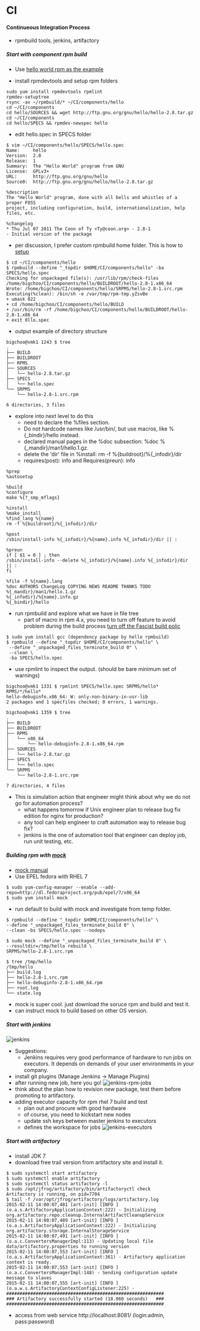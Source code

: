 # CI
#### Continueous Integration Process
* rpmbuild tools, jenkins, artifactory

##### Start with component rpm build
* Use [hello world rpm as the example](https://fedoraproject.org/wiki/How_to_create_a_GNU_Hello_RPM_package)

* install rpmdevtools and setup rpm folders
```
sudo yum install rpmdevtools rpmlint
rpmdev-setuptree
rsync -av ~/rpmbuild/* ~/CI/components/hello
cd ~/CI/components
cd hello/SOURCES && wget http://ftp.gnu.org/gnu/hello/hello-2.8.tar.gz
cd ~/CI/components
cd hello/SPECS && rpmdev-newspec hello
```
* edit hello.spec in SPECS folder
```
$ vim ~/CI/components/hello/SPECS/hello.spec
Name:     hello
Version:  2.8
Release:  1
Summary:  The "Hello World" program from GNU
License:  GPLv3+
URL:      http://ftp.gnu.org/gnu/hello    
Source0:  http://ftp.gnu.org/gnu/hello/hello-2.8.tar.gz

%description
The "Hello World" program, done with all bells and whistles of a proper FOSS 
project, including configuration, build, internationalization, help files, etc.

%changelog
* Thu Jul 07 2011 The Coon of Ty <Ty@coon.org> - 2.8-1
- Initial version of the package
```
* per discussion, I prefer custom rpmbuild home folder. This is how to [setup](http://stackoverflow.com/questions/416983/why-is-topdir-set-to-its-default-value-when-rpmbuild-called-from-tcl)
```
$ cd ~/CI/components/hello
$ rpmbuild --define "_topdir $HOME/CI/components/hello" -ba SPECS/hello.spec
Checking for unpackaged file(s): /usr/lib/rpm/check-files /home/bigchoo/CI/components/hello/BUILDROOT/hello-2.8-1.x86_64
Wrote: /home/bigchoo/CI/components/hello/SRPMS/hello-2.8-1.src.rpm
Executing(%clean): /bin/sh -e /var/tmp/rpm-tmp.yZsvBe
+ umask 022
+ cd /home/bigchoo/CI/components/hello/BUILD
+ /usr/bin/rm -rf /home/bigchoo/CI/components/hello/BUILDROOT/hello-2.8-1.x86_64
+ exit 0llo.spec
```
* output example of directory structure
```
bigchoo@vmk1 1243 $ tree
.
├── BUILD
├── BUILDROOT
├── RPMS
├── SOURCES
│   └── hello-2.8.tar.gz
├── SPECS
│   └── hello.spec
└── SRPMS
    └── hello-2.8-1.src.rpm

6 directories, 3 files
```
* explore into next level to do this
  - need to declare  the %files section. 
  - Do not hardcode names like /usr/bin/, but use macros, like %{_bindir}/hello instead. 
  - declared manual pages in the %doc subsection: %doc %{_mandir}/man1/hello.1.gz.
  - delete the 'dir' file in %install: rm -f %{buildroot}/%{_infodir}/dir
  - requires(post): info and Requires(preun): info

```
%prep
%autosetup

%build
%configure
make %{?_smp_mflags}

%install
%make_install
%find_lang %{name}
rm -f %{buildroot}/%{_infodir}/dir

%post
/sbin/install-info %{_infodir}/%{name}.info %{_infodir}/dir || :

%preun
if [ $1 = 0 ] ; then
/sbin/install-info --delete %{_infodir}/%{name}.info %{_infodir}/dir || :
fi

%file -f %{name}.lang
%doc AUTHORS ChangeLog COPYING NEWS README THANKS TODO
%{_mandir}/man1/hello.1.gz
%{_infodir}/%{name}.info.gz
%{_bindir}/hello
```
* run rpmbuild and explore what we have in file tree
  - part of macro in rpm 4.x, you need to turn off feature to avoid problem during the build process [ turn off the Fascist build polic](http://docs.fedoraproject.org/en-US/Fedora_Draft_Documentation/0.1/html/RPM_Guide/ch09s05s07.html)
```
$ sudo yum install gcc (dependency package by hello rpmbuild)
$ rpmbuild --define "_topdir $HOME/CI/components/hello" \
 --define "_unpackaged_files_terminate_build 0" \
 --clean \
 -ba SPECS/hello.spec
```
* use rpmlint to inspect the output. (should be bare minimum set of warnings)
```
bigchoo@vmk1 1331 $ rpmlint SPECS/hello.spec SRPMS/hello* RPMS/*/hello*
hello-debuginfo.x86_64: W: only-non-binary-in-usr-lib
2 packages and 1 specfiles checked; 0 errors, 1 warnings.

bigchoo@vmk1 1359 $ tree
.
├── BUILD
├── BUILDROOT
├── RPMS
│   └── x86_64
│       └── hello-debuginfo-2.8-1.x86_64.rpm
├── SOURCES
│   └── hello-2.8.tar.gz
├── SPECS
│   └── hello.spec
└── SRPMS
    └── hello-2.8-1.src.rpm

7 directories, 4 files
```
* This is simulation action that engineer might think about why we do not go for automation process? 
  - what happens tomorrow if Unix engineer plan to release bug fix edition for nginx for production?
  - any tool can help engineer to craft automation way to release bug fix?
  - jenkins is the one of automation tool that engineer can deploy job, run unit testing, etc.

##### Building rpm with [mock](http://fedoraproject.org/wiki/Projects/Mock)
* [mock manual](http://linux.die.net/man/1/mock)
* Use EPEL fedora with RHEL 7
```
$ sudo yum-config-manager --enable --add-repo=http://dl.fedoraproject.org/pub/epel/7/x86_64
$ sudo yum install mock
```
* run default to build with mock and investigate from temp folder.
```
$ rpmbuild --define "_topdir $HOME/CI/components/hello" \
--define "_unpackaged_files_terminate_build 0" \
--clean -bs SPECS/hello.spec --nodeps

$ sudo mock --define "_unpackaged_files_terminate_build 0" \
--resultdir=/tmp/hello rebuild \
SRPMS/hello-2.8-1.src.rpm

$ tree /tmp/hello
/tmp/hello
├── build.log
├── hello-2.8-1.src.rpm
├── hello-debuginfo-2.8-1.x86_64.rpm
├── root.log
└── state.log
```
* mock is super cool. just download the soruce rpm and build and test it. 
* can instruct mock to build based on other OS version.

##### Start with jenkins
![jenkins](https://github.com/boonchu/CI/blob/master/components/jenkins.png)
* Suggestions:
  - Jenkins requires very good performance of hardware to run jobs on executors. It depends on demands of your user environments in your company. 
* install git plugins (Manage Jenkins -> Manage Plugins)
* after running new job, here you go!
![jenkins-rpm-jobs](https://github.com/boonchu/CI/blob/master/components/jenkins-rpm-jobs.png)
* think about the plan how to revision new package, test them before promoting to artifactory.
* adding executor capacity for rpm rhel 7 build and test
  - plan out and procure with good hardware
  - of course, you need to kickstart new nodes
  - update ssh keys between master jenkins to executors
  - defines the workspace for jobs
![jenkins-executors](https://github.com/boonchu/CI/blob/master/components/jenkins-executors.png)

##### Start with artifactory
* install JDK 7
* download free trail version from artifactory site and install it.
```
$ sudo systemctl start artifactory 
$ sudo systemctl enable artifactory
$ sudo systemctl status artifactory -l
$ sudo /opt/jfrog/artifactory/bin/artifactoryctl check
Artifactory is running, on pid=7704
$ tail -f /var/opt/jfrog/artifactory/logs/artifactory.log
2015-02-11 14:00:07,481 [art-init] [INFO ] (o.a.s.ArtifactoryApplicationContext:222) - Initializing org.artifactory.repo.cleanup.InternalArtifactCleanupService
2015-02-11 14:00:07,489 [art-init] [INFO ] (o.a.s.ArtifactoryApplicationContext:222) - Initializing org.artifactory.storage.InternalStorageService
2015-02-11 14:00:07,491 [art-init] [INFO ] (o.a.c.ConvertersManagerImpl:113) - Updating local file data/artifactory.properties to running version
2015-02-11 14:00:07,553 [art-init] [INFO ] (o.a.s.ArtifactoryApplicationContext:361) - Artifactory application context is ready.
2015-02-11 14:00:07,553 [art-init] [INFO ] (o.a.c.ConvertersManagerImpl:148) - Sending configuration update message to slaves
2015-02-11 14:00:07,555 [art-init] [INFO ] (o.a.w.s.ArtifactoryContextConfigListener:225) -
###########################################################
### Artifactory successfully started (18.060 seconds)   ###
###########################################################
```
* access from web service http://localhost:8081/ (login:admin, pass:password)

